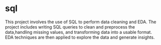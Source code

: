 # sql
This project involves the use of SQL to perform data cleaning and EDA.
The project includes writing SQL queries to clean and preprocess the data,handling missing values, and transforming data into a usable format.
EDA techniques are then applied to explore the data and generate insights.
